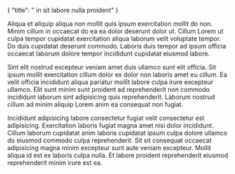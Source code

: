 {
  "title": " in sit labore nulla proident"
}

Aliqua et aliquip aliqua non mollit quis ipsum exercitation mollit do non. Minim cillum in occaecat do ea ea dolor deserunt dolor ut. Cillum Lorem ut culpa tempor cupidatat exercitation aliqua laborum velit voluptate tempor. Do duis cupidatat deserunt commodo. Laboris duis tempor ad ipsum officia occaecat laborum dolore tempor incididunt cupidatat eiusmod labore.

Sint elit nostrud excepteur veniam amet duis ullamco sunt elit officia. Sit ipsum mollit exercitation cillum dolor ex dolor non laboris amet eu cillum. Ea velit officia incididunt aliqua pariatur mollit labore culpa irure excepteur ullamco. Elit sunt minim sunt proident ad reprehenderit non commodo incididunt laborum sint adipisicing quis reprehenderit. Laborum nostrud cillum ad minim aliquip Lorem anim ea consequat non fugiat.

Incididunt adipisicing labore consectetur fugiat velit consectetur est adipisicing. Exercitation laboris fugiat magna amet nisi dolor incididunt. Cillum laborum cupidatat anim laboris cupidatat ipsum culpa dolore ullamco do eiusmod commodo culpa reprehenderit. Sit sit consequat occaecat adipisicing magna minim excepteur sunt aute veniam excepteur. Mollit aliqua id est ex laboris culpa nulla. Et labore proident reprehenderit eiusmod reprehenderit minim irure est ea.